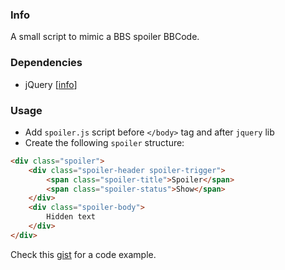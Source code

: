 ### Info

A small script to mimic a BBS spoiler BBCode.

### Dependencies

- jQuery [[info](https://jquery.com/download/)]

### Usage

- Add `spoiler.js` script before `</body>` tag and after `jquery` lib
- Create the following `spoiler` structure:

```html
<div class="spoiler">
	<div class="spoiler-header spoiler-trigger">
		<span class="spoiler-title">Spoiler</span>
		<span class="spoiler-status">Show</span>
	</div>
	<div class="spoiler-body">
		Hidden text
	</div>
</div>
```

Check this [gist](https://gist.github.com/AlfredoRamos/6ec26124bf8d232e8126a5825c984950) for a code example.
